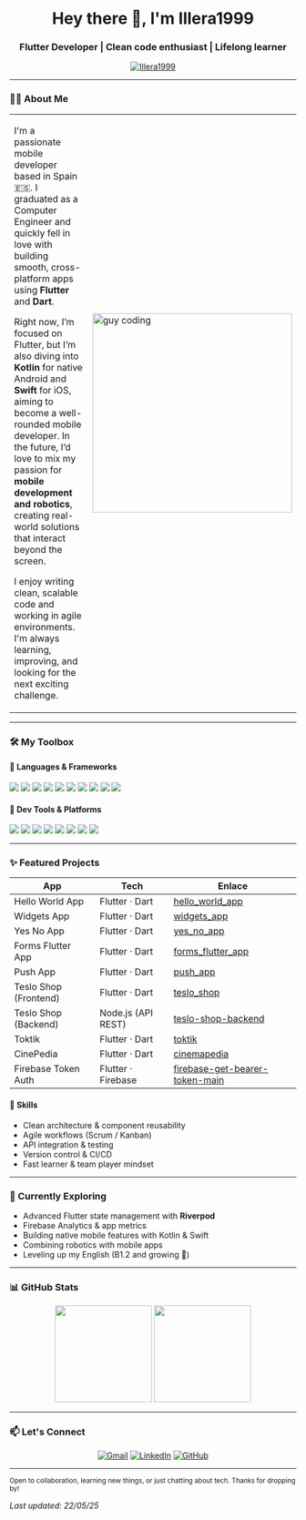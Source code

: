 <h1 align="center">Hey there 👋, I'm Illera1999</h1>
<h3 align="center">Flutter Developer | Clean code enthusiast | Lifelong learner</h3>

<p align="center">
  <a href="https://github.com/Illera1999"><img src="https://komarev.com/ghpvc/?username=Illera1999&label=Profile%20views&color=0e75b6&style=flat" alt="Illera1999" /></a>
</p>

---

### 👨‍💻 About Me

<table>
  <tr>
    <td>

I'm a passionate mobile developer based in Spain 🇪🇸. I graduated as a Computer Engineer and quickly fell in love with building smooth, cross-platform apps using **Flutter** and **Dart**.

Right now, I’m focused on Flutter, but I’m also diving into **Kotlin** for native Android and **Swift** for iOS, aiming to become a well-rounded mobile developer. In the future, I’d love to mix my passion for **mobile development and robotics**, creating real-world solutions that interact beyond the screen.

I enjoy writing clean, scalable code and working in agile environments. I'm always learning, improving, and looking for the next exciting challenge.

</td>
    <td>
      <img src="https://i.pinimg.com/originals/e4/26/70/e426702edf874b181aced1e2fa5c6cde.gif" alt="guy coding" width="350px" />
    </td>
  </tr>
</table>

---

### 🛠️ My Toolbox

#### 🧠 Languages & Frameworks

<p align="left">
  <img src="https://img.shields.io/badge/Dart-0175C2?style=for-the-badge&logo=dart&logoColor=white"/>
  <img src="https://img.shields.io/badge/Flutter-02569B?style=for-the-badge&logo=flutter&logoColor=white"/>
  <img src="https://img.shields.io/badge/Kotlin-7F52FF?style=for-the-badge&logo=kotlin&logoColor=white"/>
  <img src="https://img.shields.io/badge/Swift-FA7343?style=for-the-badge&logo=swift&logoColor=white"/>
  <img src="https://img.shields.io/badge/Java-ED8B00?style=for-the-badge&logo=java&logoColor=white"/>
  <img src="https://img.shields.io/badge/JavaScript-F7DF1E?style=for-the-badge&logo=javascript&logoColor=black"/>
  <img src="https://img.shields.io/badge/TypeScript-3178C6?style=for-the-badge&logo=typescript&logoColor=white"/>
  <img src="https://img.shields.io/badge/Python-3776AB?style=for-the-badge&logo=python&logoColor=white"/>
  <img src="https://img.shields.io/badge/C%23-239120?style=for-the-badge&logo=c-sharp&logoColor=white"/>
  <img src="https://img.shields.io/badge/SQL-4479A1?style=for-the-badge&logo=sqlite&logoColor=white"/>
</p>

#### 🧰 Dev Tools & Platforms

<p align="left">
  <img src="https://img.shields.io/badge/Android_Studio-3DDC84?style=for-the-badge&logo=android-studio&logoColor=white"/>
  <img src="https://img.shields.io/badge/Xcode-147EFB?style=for-the-badge&logo=xcode&logoColor=white"/>
  <img src="https://img.shields.io/badge/VS_Code-007ACC?style=for-the-badge&logo=visual-studio-code&logoColor=white"/>
  <img src="https://img.shields.io/badge/Firebase-FFCA28?style=for-the-badge&logo=firebase&logoColor=black"/>
  <img src="https://img.shields.io/badge/UiPath-FF6C37?style=for-the-badge&logo=uipath&logoColor=white"/>
  <img src="https://img.shields.io/badge/Git-F05032?style=for-the-badge&logo=git&logoColor=white"/>
  <img src="https://img.shields.io/badge/GitHub-181717?style=for-the-badge&logo=github&logoColor=white"/>
  <img src="https://img.shields.io/badge/GitLab-FC6D26?style=for-the-badge&logo=gitlab&logoColor=white"/>
</p>

---

### ✨ Featured Projects

| App                   | Tech                | Enlace |
|------------------------|---------------------|--------|
| Hello World App        | Flutter · Dart      | [hello_world_app](https://github.com/Illera1999/Flutter_Course/tree/main/project/hello_world_app) |
| Widgets App            | Flutter · Dart      | [widgets_app](https://github.com/Illera1999/Flutter_Course/tree/main/project/widgets_app) |
| Yes No App             | Flutter · Dart      | [yes_no_app](https://github.com/Illera1999/Flutter_Course/tree/main/project/yes_no_app) |
| Forms Flutter App      | Flutter · Dart      | [forms_flutter_app](https://github.com/Illera1999/Flutter_Course/tree/main/project/forms_flutter_app) |
| Push App               | Flutter · Dart      | [push_app](https://github.com/Illera1999/Flutter_Course/tree/main/project/push_app) |
| Teslo Shop (Frontend)  | Flutter · Dart      | [teslo_shop](https://github.com/Illera1999/Flutter_Course/tree/main/project/teslo_shop) |
| Teslo Shop (Backend)   | Node.js (API REST)  | [teslo-shop-backend](https://github.com/Illera1999/Flutter_Course/tree/main/project/teslo-shop-backend) |
| Toktik                 | Flutter · Dart      | [toktik](https://github.com/Illera1999/Flutter_Course/tree/main/project/toktik) |
| CinePedia              | Flutter · Dart      | [cinemapedia](https://github.com/Illera1999/Flutter_Course/tree/main/project/cinemapedia) |
| Firebase Token Auth    | Flutter · Firebase  | [firebase-get-bearer-token-main](https://github.com/Illera1999/Flutter_Course/tree/main/project/firebase-get-bearer-token-main) |

<!-- puedes añadir más proyectos en filas nuevas -->

#### 🧩 Skills

- Clean architecture & component reusability  
- Agile workflows (Scrum / Kanban)  
- API integration & testing  
- Version control & CI/CD  
- Fast learner & team player mindset
---

### 🚀 Currently Exploring

- Advanced Flutter state management with **Riverpod**
- Firebase Analytics & app metrics
- Building native mobile features with Kotlin & Swift
- Combining robotics with mobile apps
- Leveling up my English (B1.2 and growing 💬)

---

### 📊 GitHub Stats

<p align="center">
  <img src="https://github-readme-stats.vercel.app/api?username=Illera1999&show_icons=true&theme=algolia&count_private=true" height="170"/>
  <img src="https://github-readme-stats.vercel.app/api/top-langs/?username=Illera1999&layout=compact&theme=algolia&exclude_repo=cpp_big_project,old_cmake" height="170"/>
</p>

---

### 📫 Let's Connect

<p align="center">
  <a href="mailto:illerarodriguez1999@gmail.com"><img src="https://img.icons8.com/bubbles/50/000000/gmail.png" alt="Gmail"/></a>
  <a href="https://www.linkedin.com/in/jose-manuel-illera-rodriguez/"><img src="https://img.icons8.com/bubbles/50/000000/linkedin.png" alt="LinkedIn"/></a>
  <a href="https://github.com/Illera1999"><img src="https://img.icons8.com/bubbles/50/000000/github.png" alt="GitHub"/></a>
</p>

---

<sub>Open to collaboration, learning new things, or just chatting about tech. Thanks for dropping by!</sub>

*Last updated: 22/05/25*
